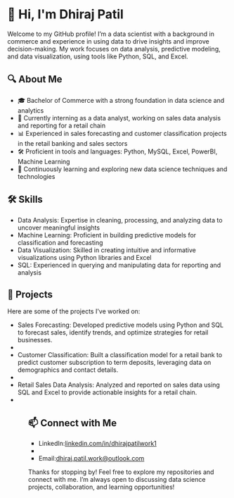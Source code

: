 <h1>👋 Hi, I'm Dhiraj Patil</h1>

<p>Welcome to my GitHub profile! I’m a data scientist with a background in commerce and experience in using data to drive insights and improve decision-making. My work focuses on data analysis, predictive modeling, and data visualization, using tools like Python, SQL, and Excel.</p>

<h2>🔍 About Me</h2>
<ul>
<li>🎓 Bachelor of Commerce with a strong foundation in data science and analytics</li>
<li>💼 Currently interning as a data analyst, working on sales data analysis and reporting for a retail chain</li>
<li>📊 Experienced in sales forecasting and customer classification projects in the retail banking and sales sectors</li>
<li>🛠️ Proficient in tools and languages: Python, MySQL, Excel, PowerBI, Machine Learning</li>
<li>🌱 Continuously learning and exploring new data science techniques and technologies</li>
</ul>

<h2>🛠️ Skills</h2>
<ul>
<li>Data Analysis: Expertise in cleaning, processing, and analyzing data to uncover meaningful insights</li>
<li>Machine Learning: Proficient in building predictive models for classification and forecasting</li>
<li>Data Visualization: Skilled in creating intuitive and informative visualizations using Python libraries and Excel</li>
<li>SQL: Experienced in querying and manipulating data for reporting and analysis</li>
</ul>

<h2>📂 Projects</h2>

Here are some of the projects I've worked on:
<ul>
<li>Sales Forecasting: Developed predictive models using Python and SQL to forecast sales, identify trends, and optimize strategies for retail businesses.<li>
<li>Customer Classification: Built a classification model for a retail bank to predict customer subscription to term deposits, leveraging data on demographics and contact details.<li>
<li>Retail Sales Data Analysis: Analyzed and reported on sales data using SQL and Excel to provide actionable insights for a retail chain.<li>
<ul/>
  
<h2>📫 Connect with Me</h2>
<ul>
<li>LinkedIn:<a href="URL">linkedin.com/in/dhirajpatilwork1</a><li>
<li>Email:<a href="URL">dhiraj.patil.work@outlook.com</a></li>
</ul>

Thanks for stopping by! Feel free to explore my repositories and connect with me. I’m always open to discussing data science projects, collaboration, and learning opportunities!
